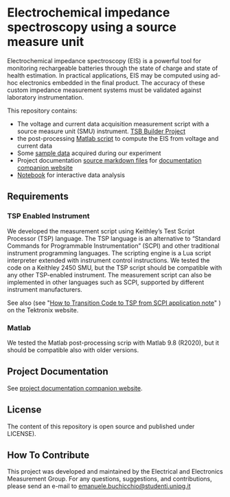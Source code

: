 # Electrochemical impedance spectroscopy using a source measure unit

Electrochemical impedance spectroscopy (EIS) is a powerful tool for monitoring rechargeable batteries through the state of charge and state of health estimation. In practical applications, EIS may be computed using ad-hoc electronics embedded in the final product. The accuracy of these custom impedance measurement systems must be validated against laboratory instrumentation.  

This repository contains:

- The voltage and current data acquisition measurement script with a source measure unit (SMU) instrument. [TSB Builder Project](TspBuilder)
- the post-processing [Matlab script](Matlab/load_data.m)  to compute the EIS from voltage and current data
- Some [sample data](data/) acquired during our experiment
- Project documentation [source markdown files](docs) for  [documentation companion website](https://electrical-and-electronic-measurement.github.io/EIS-with-SMU)
- [Notebook](notebook) for interactive data analysis



## Requirements

### TSP Enabled Instrument

We developed the measurement script using Keithley’s Test Script Processor (TSP) language. The TSP language is an alternative to “Standard Commands for Programmable Instrumentation” (SCPI) and other traditional instrument programming languages. The scripting engine is a Lua script interpreter extended with instrument control instructions. We tested the code on a Keithley 2450 SMU, but the TSP script should be compatible with any other TSP-enabled instrument. The measurement script can also be implemented in other languages such as SCPI, supported by different instrument manufacturers.

See also  (see "[How to Transition Code to TSP from SCPI application note](https://www.tek.com/document/application-note/how-to-transition-code-to-tsp-from-scpi)" ) on the Tektronix website.

### Matlab

We tested the Matlab post-processing scrip with Matlab 9.8 (R2020), but it should be compatible also with older versions.

## Project Documentation

See [project documentation companion website](https://electrical-and-electronic-measurement.github.io/EIS-with-SMU).

## License

The content of this repository is open source and published under LICENSE).

## How To Contribute

This project was developed and maintained by the Electrical and Electronics Measurement Group. For any questions, suggestions, and contributions, please send an e-mail to emanuele.buchicchio@studenti.unipg.it 
